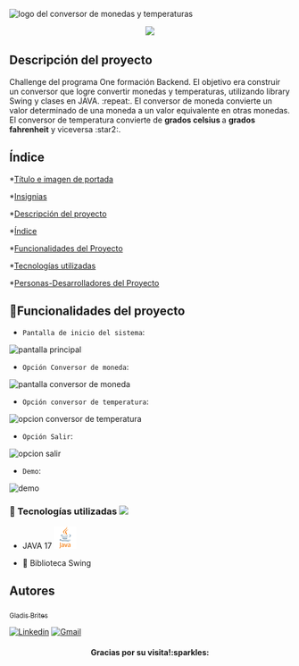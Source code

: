 ![logo del conversor de monedas y temperaturas](https://github.com/gladisbrites/ar.com.conversor.ConInterfaz/assets/100802102/14c8c4b4-f129-4948-8f6d-76da4f427e40)
   <p align="center">
   <img src="https://img.shields.io/badge/STATUS-%20TERMINADO-green">
   </p>

## Descripción del proyecto
 <p> Challenge del programa One formación Backend. El objetivo era construir un conversor que logre convertir monedas y temperaturas, utilizando  library Swing y clases en JAVA.
   :repeat:. El conversor de moneda convierte un valor determinado de una moneda a un valor equivalente 
   en otras monedas. El conversor de temperatura convierte de <b>grados celsius </b> a <b>grados fahrenheit</b> y viceversa  :star2:. </p>

## Índice

*[Título e imagen de portada](#titulo-e-imagen-de-portada)

*[Insignias](#insignias)

*[Descripción del proyecto](#descripción-del-proyecto)

*[Índice](#índice)

*[Funcionalidades del Proyecto](#funcionalidades-del-proyecto)

*[Tecnologías utilizadas](#tecnologías-utilizadas)

*[Personas-Desarrolladores del Proyecto](#personas-desarrolladores)



## :hammer:Funcionalidades del proyecto

- `Pantalla de inicio del sistema`:
 <img width="332" alt="pantalla principal" src="https://github.com/gladisbrites/ar.com.conversor.ConInterfaz/assets/100802102/e142ea9e-8167-4168-ab7a-b037571ea819">

- `Opción Conversor de moneda`:
<img width="331" alt="pantalla conversor de moneda" src="https://github.com/gladisbrites/ar.com.conversor.ConInterfaz/assets/100802102/c90f3289-c655-49b2-83f6-dae14b5c3cc7">

- `Opción conversor de temperatura`:
<img width="326" alt="opcion conversor de temperatura" src="https://github.com/gladisbrites/ar.com.conversor.ConInterfaz/assets/100802102/38a3f903-e8e7-4770-ac9d-0c96044fffce">

- `Opción Salir`:
<img width="323" alt="opcion salir" src="https://github.com/gladisbrites/ar.com.conversor.ConInterfaz/assets/100802102/5bbe7195-9855-439a-89e9-e2bd397bc622">

- `Demo`:
<img width="330" alt="demo" src="https://github.com/gladisbrites/ar.com.conversor.ConInterfaz/assets/100802102/9e17e238-70eb-475b-8e5f-5a35b6f8b404">



### 💼  Tecnologías utilizadas <img src="https://media.giphy.com/media/WUlplcMpOCEmTGBtBW/giphy.gif" width="30">
* JAVA 17 <code><a href = "https://www.java.com/en/"><img height="40" src="https://raw.githubusercontent.com/github/explore/80688e429a7d4ef2fca1e82350fe8e3517d3494d/topics/java/java.png" alt="Java"></a></code>
  
* :newspaper: Biblioteca Swing

## Autores
[<sub>Gladis Brites</sub>](https://github.com/gladisbrites) 

<!-- Your badges -->
[![Linkedin](https://img.shields.io/badge/-GladisBrites-blue?style=flat&logo=Linkedin&logoColor=white)](https://www.linkedin.com/in/gladis-brites-130b4a250/)
[![Gmail](https://img.shields.io/badge/-GladisBrites-c14438?style=flat&logo=Gmail&logoColor=white)](mailto:gladisbrites83@gmail.com)


<h4 align="center"> Gracias por su visita!:sparkles:</h4>

